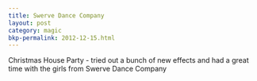 ```yaml
---
title: Swerve Dance Company
layout: post
category: magic
bkp-permalink: 2012-12-15.html
---
```



Christmas House Party - tried out a bunch of new effects and had a great time with the girls from Swerve Dance Company

